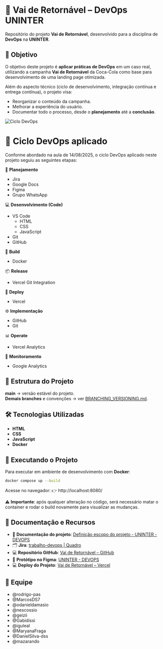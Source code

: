 # 🥤 Vai de Retornável – DevOps UNINTER  

Repositório do projeto **Vai de Retornável**, desenvolvido para a disciplina de **DevOps** na **UNINTER**.  

## 📌 Objetivo  
O objetivo deste projeto é **aplicar práticas de DevOps** em um caso real, utilizando a campanha **Vai de Retornável** da Coca-Cola como base para desenvolvimento de uma landing page otimizada.  

Além do aspecto técnico (ciclo de desenvolvimento, integração contínua e entrega contínua), o projeto visa:  
- Reorganizar o conteúdo da campanha.  
- Melhorar a experiência do usuário.  
- Documentar todo o processo, desde o **planejamento** até a **conclusão**.  

![Ciclo DevOps](https://cdn.manageengine.com/sites/meweb/images/br/service-desk/images/devops-lifecycle-diagram.jpg)  

# 🔄 Ciclo DevOps aplicado  
Conforme abordado na aula de 14/08/2025, o ciclo DevOps aplicado neste projeto seguiu as seguintes etapas:  

📝 **Planejamento**  
- Jira  
- Google Docs  
- Figma  
- Grupo WhatsApp  

💻 **Desenvolvimento (Code)**  
- VS Code  
  - HTML  
  - CSS  
  - JavaScript  
- Git  
- GitHub  

🔨 **Build**  
- Docker  

📦 **Release**  
- Vercel Git Integration  

🚀 **Deploy**  
- Vercel  

⚙️ **Implementação**  
- GitHub  
- Git  

📊 **Operate**  
- Vercel Analytics  

👀 **Monitoramento**  
- Google Analytics  

## 📂 Estrutura do Projeto  
**main** → versão estável do projeto.  
**Demais branches** e convenções → ver [BRANCHING_VERSIONING.md](./BRANCHING_VERSIONING.md).  

## 🛠 Tecnologias Utilizadas  
- **HTML**  
- **CSS**  
- **JavaScript**  
- **Docker**  

## 🚀 Executando o Projeto  

Para executar em ambiente de desenvolvimento com **Docker**:  

```bash
docker compose up --build
```
Acesse no navegador:
👉 http://localhost:8080/

⚠️ **Importante**: após qualquer alteração no código, será necessário matar o container e rodar o build novamente para visualizar as mudanças.


## 📑 Documentação e Recursos

- 📖 **Documentação do projeto**: [Definição escopo do projeto - UNINTER - DEVOPS](https://docs.google.com/document/d/1bsz3B9ZMbT3hPgfC__huFnvFeELWP-bgs90OcolHEB0/edit?usp=sharing)  
- 🗂 **Jira**: [trabalho-devops | Quadro](https://rodrigopas.atlassian.net/jira/software/projects/UNINTER/boards/34)  
- 💻 **Repositório GitHub**: [Vai de Retornável – GitHub](https://github.com/rodrigo-pas/uninter-devops-vai-de-retornavel)  
- 🎨 **Protótipo no Figma**: [UNINTER - DEVOPS](https://www.figma.com/design/0htNAIAzdub8g731qIMbNc/UNINTER---DEVOPS?node-id=1-3&t=sf6kKlUXhJPw6rl6-0)  
- 💻 **Deploy do Projeto**: [Vai de Retornável – Vercel](https://uninter-devops-vai-de-retornavel.vercel.app/)  
## 👥 Equipe

- @rodrigo-pas
- @MarcosDS7
- @odanieldamasio
- @nescossio
- @geizii
- @Gabidissi
- @iguleal
- @MaryanaFraga
- @DanielSilva-dss
- @mazarando